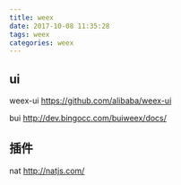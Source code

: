```yaml
---
title: weex
date: 2017-10-08 11:35:28
tags: weex
categories: weex
---
```


## ui

weex-ui https://github.com/alibaba/weex-ui

bui http://dev.bingocc.com/buiweex/docs/

<!--more-->

## 插件

nat http://natjs.com/








